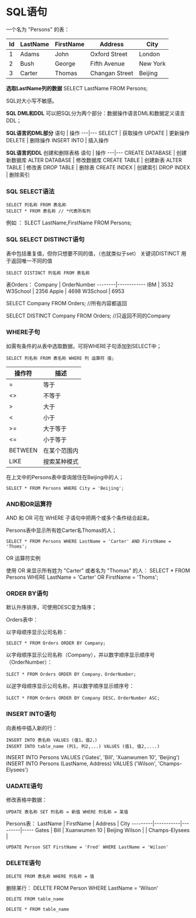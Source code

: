# SQL语句
一个名为 "Persons" 的表：

Id | LastName | FirstName | Address | City
---|----------|-----------|---------|-----
1 | Adams | John | Oxford Street | London
2 | Bush | George | Fifth Avenue | New York
3 | Carter | Thomas | Changan Street | Beijing

**选取LastName列的数据**
SELECT LastName FROM Persons;

SQL对大小写不敏感。

**SQL DML和DDL**
可以把SQL分为两个部分：数据操作语言DML和数据定义语言DDL；

**SQL语言的DML部分**
语句 | 操作
---|---
SELECT | 获取操作
UPDATE | 更新操作
DELETE | 删除操作
INSERT INTO | 插入操作

**SQL语言的DDL** 创建和删除表格
语句 | 操作
---|---
CREATE DATABASE | 创建新数据库
ALTER DATABASE | 修改数据库
CREATE TABLE | 创建新表
ALTER TABLE | 修改表
DROP TABLE | 删除表
CREATE INDEX | 创建索引
DROP INDEX | 删除索引

### SQL SELECT语法

    SELECT 列名称 FROM 表名称
    SELECT * FROM 表名称 // *代表所有列

例如 ： SLECT LastName,FirstName FROM Persons;

### SQL SELECT DISTINCT语句
表中包括重复值，但你只想要不同的值，（也就类似于set）
关键词DISTINCT 用于返回唯一不同的值

    SELECT DISTINCT 列名称 FROM 表名称

表Orders：
Company | OrderNumber
--------|------------
IBM | 3532
W3School | 2356
Apple | 4698
W3School | 6953

SELECT Company FROM Orders; //所有内容都返回

SELECT DISTINCT Company FROM Orders; //只返回不同的Company

### WHERE子句
如需有条件的从表中选取数据，可将WHERE子句添加到SELECT中；

    SELECT 列名称 FROM 表名称 WHERE 列 运算符 值;

操作符 | 描述
----|---
= | 等于
<> | 不等于
> | 大于
< | 小于
>= | 大于等于
<= | 小于等于
BETWEEN | 在某个范围内
LIKE | 搜索某种模式

在上文中的Persons表中查询居住在Beijing中的人；

    SELECT * FROM Persons WHERE City = 'Beijing';

### AND和OR运算符
AND 和 OR 可在 WHERE 子语句中把两个或多个条件结合起来。

Persons表中显示所有姓Carter名Thomas的人；

    SELECT * FROM Persons WHERE LastName = 'Carter' AND FirstName = 'Thoms';

OR 运算符实例

使用 OR 来显示所有姓为 "Carter" 或者名为 "Thomas" 的人：
    SELECT * FROM Persons WHERE LastName = 'Carter' OR FirstName = 'Thoms';

### ORDER BY语句
默认升序排序，可使用DESC变为降序；

Orders表中：

以字母顺序显示公司名称：

    SELECT * FROM Orders ORDER BY Company;

以字母顺序显示公司名称（Company），并以数字顺序显示顺序号（OrderNumber）：

    SLECT * FROM Orders ORDER BY Company，OrderNumber;

以逆字母顺序显示公司名称，并以数字顺序显示顺序号：

    SLECT * FROM Orders ORDER BY Company DESC，OrderNumber ASC;

### INSERT INTO语句
向表格中插入新的行：

    INSERT INTO 表名称 VALUES (值1，值2，)
    INSERT INTO table_name (列1, 列2,...) VALUES (值1, 值2,....)

INSERT INTO Persons VALUES ('Gates', 'Bill', 'Xuanwumen 10', 'Beijing')
INSERT INTO Persons (LastName, Address) VALUES ('Wilson', 'Champs-Elysees')

### UADATE语句
修改表格中数据：

    UPDATE 表名称 SET 列名称 = 新值 WHERE 列名称 = 某值

Persons表：
LastName | FirstName | Address | City
---------|-----------|---------|-----
Gates | Bill | Xuanwumen 10 | Beijing
Wilson |   | Champs-Elysees |  

    UPDATE Person SET FirstName = 'Fred' WHERE LastName = 'Wilson' 

### DELETE语句

    DELETE FROM 表名称 WHERE 列名称 = 值

删除某行：
    DELETE FROM Person WHERE LastName = 'Wilson' 

    DELETE FROM table_name

    DELETE * FROM table_name